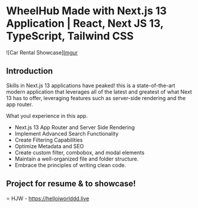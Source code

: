 # WheelHub Made with Next.js 13 Application | React, Next JS 13, TypeScript, Tailwind CSS
![Car Rental Showcase][Imgur](https://imgur.com/D9x5FQO)

## Introduction
Skills in Next.js 13 applications have peaked! this is a state-of-the-art modern application that leverages all of the latest and greatest of what Next 13 has to offer, leveraging features such as server-side rendering and the app router. 
 
What youl experience in this app.

- Next.js 13 App Router and Server Side Rendering
- Implement Advanced Search Functionality
- Create Filtering Capabilities
- Optimize Metadata and SEO
- Create custom filter, combobox, and modal elements
- Maintain a well-organized file and folder structure.
- Embrace the principles of writing clean code.

## Project for resume & to showcase!
⭐ HJW - https://hellojworlddd.live


